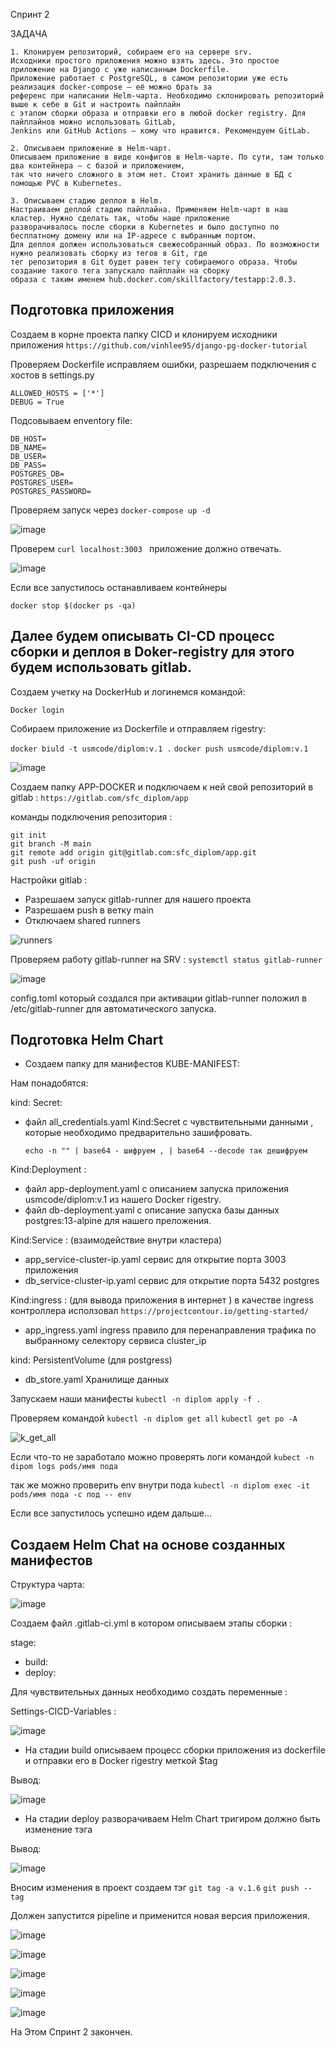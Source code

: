 Спринт 2 

ЗАДАЧА

```
1. Клонируем репозиторий, собираем его на сервере srv.
Исходники простого приложения можно взять здесь. Это простое приложение на Django с уже написанным Dockerfile. 
Приложение работает с PostgreSQL, в самом репозитории уже есть реализация docker-compose — её можно брать за 
референс при написании Helm-чарта. Необходимо склонировать репозиторий выше к себе в Git и настроить пайплайн 
с этапом сборки образа и отправки его в любой docker registry. Для пайплайнов можно использовать GitLab, 
Jenkins или GitHub Actions — кому что нравится. Рекомендуем GitLab.

2. Описываем приложение в Helm-чарт.
Описываем приложение в виде конфигов в Helm-чарте. По сути, там только два контейнера — с базой и приложением, 
так что ничего сложного в этом нет. Стоит хранить данные в БД с помощью PVC в Kubernetes.

3. Описываем стадию деплоя в Helm.
Настраиваем деплой стадию пайплайна. Применяем Helm-чарт в наш кластер. Нужно сделать так, чтобы наше приложение 
разворачивалось после сборки в Kubernetes и было доступно по бесплатному домену или на IP-адресе с выбранным портом.
Для деплоя должен использоваться свежесобранный образ. По возможности нужно реализовать сборку из тегов в Git, где 
тег репозитория в Git будет равен тегу собираемого образа. Чтобы создание такого тега запускало пайплайн на сборку 
образа c таким именем hub.docker.com/skillfactory/testapp:2.0.3.
```

<h2>Подготовка приложения</h2>

Создаем в корне проекта папку CICD и клонируем исходники приложения    ```https://github.com/vinhlee95/django-pg-docker-tutorial```

Проверяем Dockerfile исправляем ошибки, разрешаем подключения с хостов в settings.py 
```
ALLOWED_HOSTS = ['*']
DEBUG = True
```
Подсовываем enventory file: 
```
DB_HOST=
DB_NAME=
DB_USER=
DB_PASS=
POSTGRES_DB=
POSTGRES_USER=
POSTGRES_PASSWORD=
```
Проверяем запуск через ``` docker-compose up -d ```

![image](https://github.com/usmanofff/CICD/assets/74288450/51ecb3ef-8a9d-490d-a736-f7a10bd90086)

Проверем ```curl localhost:3003 ``` приложение должно отвечать.

![image](https://github.com/usmanofff/CICD/assets/74288450/064125a2-c453-476a-8c61-c317d44ab44e)

Если все запустилось останавливаем контейнеры 

``` docker stop $(docker ps -qa) ``` 

<h2>Далее будем описывать CI-CD процесс сборки и деплоя в Doker-registry для этого будем использовать gitlab.</h2>

Создаем учетку на DockerHub и логинемся командой:

```Docker login``` 

Собираем приложение из Dockerfile и отправляем rigestry: 

```docker biuld -t usmcode/diplom:v.1 .``` 
```docker push usmcode/diplom:v.1```


![image](https://github.com/usmanofff/CICD/assets/74288450/c06121a4-5c15-4f26-a48f-218c16110918)


Создаем папку APP-DOCKER и подключаем к ней свой репозиторий в gitlab : ``` https://gitlab.com/sfc_diplom/app ```

команды подключения репозитория :
```
git init
git branch -M main
git remote add origin git@gitlab.com:sfc_diplom/app.git
git push -uf origin
```
Настройки gitlab :

- Разрешаем запуск gitlab-runner для нашего проекта
- Разрешаем push в ветку main
- Отключаем shared runners

![runners](https://github.com/usmanofff/CICD/assets/74288450/718ab76f-65da-460b-aa1a-f1c636b42074)

Проверяем работу gitlab-runner на SRV : ```systemctl status gitlab-runner```

![image](https://github.com/usmanofff/CICD/assets/74288450/e9e28200-c24b-4f63-bd01-8a3fe4a74533)


config.toml который создался при активации gitlab-runner положил в /etc/gitlab-runner для автоматического запуска.

<h2>Подготовка Helm Chart </h2>

  - Создаем папку для манифестов KUBE-MANIFEST:

Нам понадобятся:

kind: Secret:
- файл all_credentials.yaml Kind:Secret с чувствительными  данными , которые необходимо предварительно зашифровать.

  ``` echo -n "" | base64 - шифруем , | base64 --decode так дешифруем ```

Kind:Deployment :
- файл app-deployment.yaml  с описанием запуска приложения  usmcode/diplom:v.1 из нашего Docker rigestry.
- файл db-deployment.yaml  c описание запуска базы данных postgres:13-alpine для нашего преложения. 

Kind:Service : (взаимодействие внутри кластера)
  - app_service-cluster-ip.yaml сервис для открытие порта 3003 приложения
  - db_service-cluster-ip.yaml сервис для открытие порта 5432 postgres 

Kind:ingress : (для вывода приложения в интернет )  в качестве ingress контроллера исползовал ``` https://projectcontour.io/getting-started/ ```
  - app_ingress.yaml ingress правило для перенаправления трафика по выбранному селектору сервиса cluster_ip

kind: PersistentVolume (для postgress)
  - db_store.yaml Хранилище данных

Запускаем наши манифесты  ``` kubectl -n diplom apply -f . ```

Проверяем командой ``` kubectl -n diplom get all ```  ``` kubectl get po -A ```

![k_get_all](https://github.com/usmanofff/CICD/assets/74288450/5e6e0e28-91c4-4de1-81d8-2f61703319d1)

Если что-то не заработало можно проверять логи командой   ```kubect -n dipom logs pods/имя пода```

так же можно проверить env внутри пода    ``` kubectl -n diplom exec -it pods/имя пода -с под -- env ```  

Если все запустилось успешно идем дальше...

  <h2>Создаем Helm Chat на основе созданных манифестов</h2>

 Структура чарта: 

 ![image](https://github.com/usmanofff/CICD/assets/74288450/87447cee-93d1-45ac-940e-3c6e89ccf084)


Создаем файл .gitlab-ci.yml в котором описываем этапы сборки :

stage:
  - build:
  - deploy:

Для чувствительных  данных необходимо создать переменные : 

Settings-CICD-Variables :

![image](https://github.com/usmanofff/CICD/assets/74288450/826eaae4-65ec-4fa4-9e5d-c1f41919c1f5)

- На стадии build описываем процесс сборки приложения из dockerfile и отправки его в Docker rigestry меткой $tag

Вывод:

![image](https://github.com/usmanofff/CICD/assets/74288450/e8ed9919-a326-4903-a77f-9ec672e3c461)

- На стадии deploy разворачиваем  Helm Chart тригиром должно быть изменение тэга

Вывод:

![image](https://github.com/usmanofff/CICD/assets/74288450/7702c830-43da-464f-b062-8a4ff6225e77)


Вносим изменения в проект создаем тэг ``` git tag -a v.1.6 ```  ``` git push --tag ```

Должен запустится pipeline и применится новая версия приложения. 

![image](https://github.com/usmanofff/CICD/assets/74288450/ee898f59-21f7-4ff3-b602-e1472e1eb917)

![image](https://github.com/usmanofff/CICD/assets/74288450/d89c963c-c75b-4fc2-ae65-34b8c98af180)

![image](https://github.com/usmanofff/CICD/assets/74288450/be8abb1e-fa2a-4d60-947a-822982ec8ab0)

![image](https://github.com/usmanofff/CICD/assets/74288450/df937313-4b13-43cd-8cd5-9a3831d03d6f)

![image](https://github.com/usmanofff/CICD/assets/74288450/f7590012-ccfc-4939-b611-110c1c3b776a)

На Этом Спринт 2 закончен.









